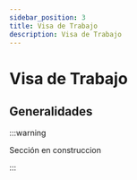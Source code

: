 ```yaml
---
sidebar_position: 3
title: Visa de Trabajo
description: Visa de Trabajo
---
```


# Visa de Trabajo

## Generalidades

:::warning

Sección en construccion

:::
